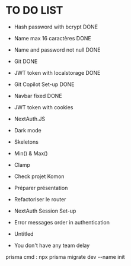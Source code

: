 # TO DO LIST
- Hash password with bcrypt DONE
- Name max 16 caractères DONE
- Name and password not null DONE
- Git DONE
- JWT token with localstorage DONE
- Git Copilot Set-up DONE
- Navbar fixed DONE


- JWT token with cookies
- NextAuth.JS
- Dark mode
- Skeletons
- Min() & Max()
- Clamp
- Check projet Komon
- Préparer présentation
- Refactoriser le router
- NextAuth Session Set-up
- Error messages order in authentication
- Untitled
- You don't have any team delay

prisma cmd :
npx prisma migrate dev --name init